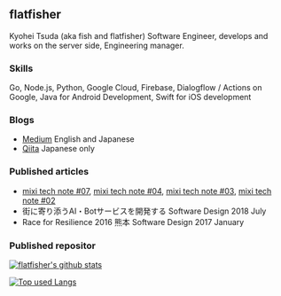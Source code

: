 ## flatfisher
Kyohei Tsuda (aka fish and flatfisher)
Software Engineer, develops and works on the server side, Engineering manager.

### Skills
Go, Node.js, Python, Google Cloud, Firebase, Dialogflow / Actions on Google, Java for Android Development, Swift for iOS development

### Blogs
- [Medium](https://medium.com/@flatfisher) English and Japanese
- [Qiita](https://qiita.com/flatfisher) Japanese only

### Published articles
- [mixi tech note #07](https://techbookfest.org/product/5148888694521856), [mixi tech note #04](https://techbookfest.org/product/6713670480429056), [mixi tech note #03](https://techbookfest.org/product/6465552394485760), [mixi tech note #02](https://techbookfest.org/product/5256674994552832)
- 街に寄り添うAI・Botサービスを開発する Software Design 2018 July
- Race for Resilience 2016 熊本 Software Design 2017 January

### Published repositor

[![flatfisher's github stats](https://github-readme-stats.vercel.app/api?username=flatfisher&hide=contribs&count_private=true&show_icons=true&theme=tokyonight)](https://github.com/flatfisher/)

[![Top used Langs](https://github-readme-stats.vercel.app/api/top-langs/?username=flatfisher&layout=compact&theme=tokyonight)](https://github.com/flatfisher/)
